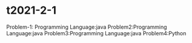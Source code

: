 # t2021-2-1
  Problem-1: Programming Language:java
  Problem2:Programming Language:java
  Problem3:Programming Language:java
  Problem4:Python
